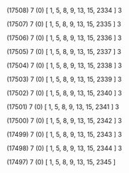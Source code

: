 (17508) 7 (0) [ 1, 5, 8, 9, 13, 15, 2334 ] 3 


(17507) 7 (0) [ 1, 5, 8, 9, 13, 15, 2335 ] 3 


(17506) 7 (0) [ 1, 5, 8, 9, 13, 15, 2336 ] 3 


(17505) 7 (0) [ 1, 5, 8, 9, 13, 15, 2337 ] 3 


(17504) 7 (0) [ 1, 5, 8, 9, 13, 15, 2338 ] 3 


(17503) 7 (0) [ 1, 5, 8, 9, 13, 15, 2339 ] 3 


(17502) 7 (0) [ 1, 5, 8, 9, 13, 15, 2340 ] 3 


(17501) 7 (0) [ 1, 5, 8, 9, 13, 15, 2341 ] 3 


(17500) 7 (0) [ 1, 5, 8, 9, 13, 15, 2342 ] 3 


(17499) 7 (0) [ 1, 5, 8, 9, 13, 15, 2343 ] 3 


(17498) 7 (0) [ 1, 5, 8, 9, 13, 15, 2344 ] 3 


(17497) 7 (0) [ 1, 5, 8, 9, 13, 15, 2345 ]  

